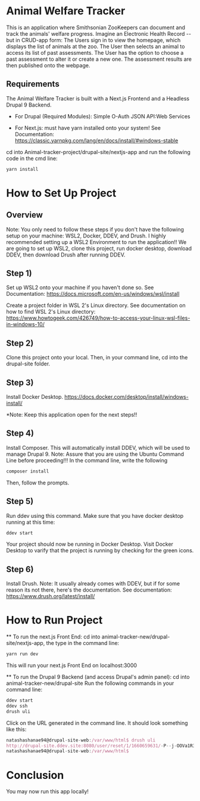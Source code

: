 # Animal Welfare Tracker

This is an application where Smithsonian ZooKeepers can document and track the animals' welfare progress.  Imagine an Electronic Health Record -- but in CRUD-app form:
The Users sign in to view the homepage, which displays the list of animals at the zoo.  The User then selects an animal to access its list of past assessments.  The User has the option to choose a past assessment to alter it or create a new one.  The assessment results are then published onto the webpage.

## Requirements

The Animal Welfare Tracker is built with a Next.js Frontend and a Headless Drupal 9 Backend.

* For Drupal (Required Modules): 
Simple O-Auth 
JSON API:Web Services

* For Next.js: 
must have yarn installed onto your system!
See Documentation: https://classic.yarnpkg.com/lang/en/docs/install/#windows-stable

cd into Animal-tracker-project/drupal-site/nextjs-app and run the following code in the cmd line:
```js
yarn install
```

# How to Set Up Project

## Overview
Note: You only need to follow these steps if you don't have the following setup on your machine: WSL2, Docker, DDEV, and Drush. I highly recommended setting up a WSL2 Environment to run the application!! We are going to set up WSL2, clone this project, run docker desktop, download DDEV, then download Drush after running DDEV.

## Step 1)
Set up WSL2 onto your machine if you haven't done so.
See Documentation: https://docs.microsoft.com/en-us/windows/wsl/install

Create a project folder in WSL 2's Linux directory.  See documentation on how to find WSL 2's Linux directory: https://www.howtogeek.com/426749/how-to-access-your-linux-wsl-files-in-windows-10/

## Step 2)
Clone this project onto your local. Then, in your command line, cd into the drupal-site folder.

## Step 3)
Install Docker Desktop.
https://docs.docker.com/desktop/install/windows-install/

*Note: Keep this application open for the next steps!!

## Step 4)
Install Composer.  This will automatically install DDEV, which will be used to manage Drupal 9.  Note: Assure that you are using the Ubuntu Command Line before proceeding!!! In the command line, write the following
```js
composer install
```
Then, follow the prompts.

## Step 5)
Run ddev using this command.  Make sure that you have docker desktop running at this time:
```js
ddev start
```
Your project should now be running in Docker Desktop. Visit Docker Desktop to varify that the project is running by checking for the green icons.

## Step 6)
Install Drush. Note: It usually already comes with DDEV, but if for some reason its not there, here's the documentation.
See documentation: https://www.drush.org/latest/install/



# How to Run Project

** To run the next.js Front End: 
cd into animal-tracker-new/drupal-site/nextjs-app, the type in the command line:
```js
yarn run dev
```
This will run your next.js Front End on localhost:3000

** To run the Drupal 9 Backend (and access Drupal's admin panel):
cd into animal-tracker-new/drupal-site
Run the following commands in your command line:
```js
ddev start
ddev ssh
drush uli
```
Click on the URL generated in the command line. It should look something like this:
```js
natashashanae94@drupal-site-web:/var/www/html$ drush uli
http://drupal-site.ddev.site:8080/user/reset/1/1660659631/-P--j-OOVa1R3KMdEg4S2pKL-SpbuUwxfz5Zgnh8gQw/login
natashashanae94@drupal-site-web:/var/www/html$ 
```

# Conclusion
You may now run this app locally!
